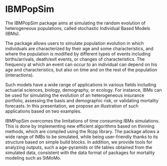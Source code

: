 IBMPopSim
=========

The IBMPopSim package aims at simulating the random evolution of heterogeneous populations, called stochastic Individual Based Models (IBMs). 

The package allows users to simulate population evolution in which individuals are characterized by their age and some characteristics, and where the population is modified by different types of events including births/arrivals, death/exit events, or changes of characteristics. The frequency at which an event can occur to an individual can depend on his age and characteristics, but also on time and on the rest of the population (interactions).

Such models have a wide range of applications in various fields including actuarial sciences, biology, demography, or ecology. For instance, IBMs can be used for simulating the evolution of an heterogeneous insurance portfolio, assessing the basis and demographic risk, or validating mortality forecasts. In this presentation, we propose an illustration of such applications based
on two examples.

IBMPopSim overcomes the limitations of time consuming IBMs simulations. This is done by implementing new efficient algorithms based on thinning methods, which are compiled using the Rcpp library. The package allows a wide range of IMBs to be simulated, while being user-friendly thanks to its structure based on simple build blocks. In addition, we provide tools for analyzing outputs, such a age-pyramids or life tables obtained from the simulated data, consistent with the data format of packages for mortality modeling such as StMoMo.
